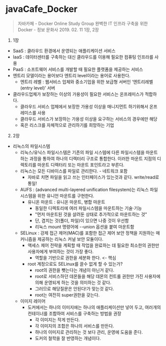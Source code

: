javaCafe_Docker
=============================

> 자바카페 - Docker Online Study Group
> 완벽한 IT 인프라 구축을 위한 Docker - 정보 문화사
> 2019. 02. 11
> 1장, 2장

1. 1장
  * SaaS : 클라우드 환경에서 운영되는 애플리케이션 서비스
  * IaaS : 데이터센터를 구축하는 대신 클라우드를 이용해 필요한 컴퓨팅 인프라를 사용
  * PaaS : 소프트웨어 서비스를 개발할 때 필요한 플랫폼을 제공하는 서비스
  * 엔트리 모델이라는 용어보다 엔트리 level이라는 용어로 사용한다.
    * 엔트리 레벨 : 웹서비스 업체와 중소기업을 위한 보급형 서버인 ‘엔트리레벨(entry level)’ 서버
  * 클라우드업체가 보장하는 이상의 가용성이 필요한 서비스는 온프레미스가 적합하다.
    * 클라우드 서비스 업체에서 보장한 가용성 이상을 매니지먼트 하기위해서 온프레미스를 사용
    * 클라우드 서비스가 보장하는 가용성 이상을 요구하는 서비스의 경우에만 해당
    * 혹은 리스크를 자체적으로 관리하기를 희망하는 기업

2. 2장
  * 리눅스의 파일시스템
    * 리눅스/유닉스 파일시스템은 기존의 파일 시스템에 다른 파일시스템을 마운트 하는 과정을 통하여 하나의 디렉터리 구조로 통합한다. 이러한 마운트 지점의 디렉토리를 마운트 디렉터리 또는 마운트 포인트라고 부른다.
    * 리눅스는 모든 디바이스를 파일로 관리한다. - 네트워크 포함
      * 자바로 치면 파일을 읽고 쓰는 인터페이스가 있는것과 같다. write/read로 통일!
    * AUFS : (advanced multi-layered unification filesystem)는 리눅스 파일 시스템을 위한 유니언 마운트를 구현한다.
      * 유니온 마운트 : 유니온 마운트, 병합 마운트
        * 동일한 디렉토리에 여러 파일시스템을 마운트하는 기술·기능
        * "먼저 마운트된 것을 살려둔 상태로 추가적으로 마운트하는 것"
        * 단, 겹치는 것(폴더, 파일)이 있으면 나중 것이 우선함
        * 리눅스 mount 명령어에 --union 옵션을 붙여 마운트함
    * SELinux : 강제 접근 제어(MAC)를 포함한 접근 제어 보안 정책을 지원하는 매커니즘을 제공하는 리눅스 커널 보안 모듈이다.
      * 액세스 제어 전략을 계획할 때 작업을 완료하는 데 필요한 최소한의 권한만 사용자에게 부여하는 것이 가장 좋다.
        * 역할을 기반으로 권한을 세분화 한다. <- 핵심
      * root 계정으로도 SELinux를 끌수 없게 할 수 있는가?
        * root의 권한을 뺏는다는 개념이 아닌거 같다.
        * root로 서비스하던 데몬들을 해당 데몬의 컨트롤 권한만 가진 사용자에 의해 운영되게 하는 것을 의미하는 것 같다.
        * 그러므로 해당질문은 안된다!가 맞는것 같다.
        * root는 여전히 super권한을 갖는다.
    * 이미지 레이어
      * 도커에서는 하나의 이미지에는 하나의 애플리케이션만 넣어 두고, 여러개의 컨테이너를 조합하여 서비스를 구축하는 방법을 권장
        * 각 이미지는 작게 만든다.
        * 각 이미지의 조합은 하나의 서비스를 만든다.
        * 하나의 이미지로 관리하는 것 보다 관리, 운영에 도움을 준다.
        * 도커의 철학을 잘 반영하는 개념이다.
